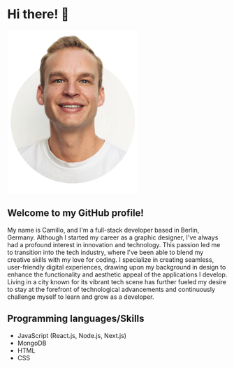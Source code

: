 # Hi there! 🤝
<img src="https://github.com/DonCamillo53/DonCamillo53/blob/main/thats-me.png?raw=true" width="300px">

## Welcome to my GitHub profile!
My name is Camillo, and I'm a full-stack developer based in Berlin, Germany. Although I started my career as a graphic designer, I've always had a profound interest in innovation and technology. This passion led me to transition into the tech industry, where I've been able to blend my creative skills with my love for coding. I specialize in creating seamless, user-friendly digital experiences, drawing upon my background in design to enhance the functionality and aesthetic appeal of the applications I develop. Living in a city known for its vibrant tech scene has further fueled my desire to stay at the forefront of technological advancements and continuously challenge myself to learn and grow as a developer.

## Programming languages/Skills

- JavaScript (React.js, Node.js, Next.js)
- MongoDB
- HTML
- CSS
